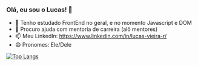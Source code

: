 ### Olá, eu sou o Lucas! 👋


- 🌱 Tenho estudado FrontEnd no geral, e no momento Javascript e DOM
- 🤔 Procuro ajuda com mentoria de carreira (alô mentores)
- 📫 Meu LinkedIn: https://www.linkedin.com/in/lucas-vieira-r/
- 😄 Pronomes: Ele/Dele

[![Top Langs](https://github-readme-stats.vercel.app/api/top-langs/?username=JimCarey08&layout=compact)](https://github.com/JimCarey08/github-readme-stats)



